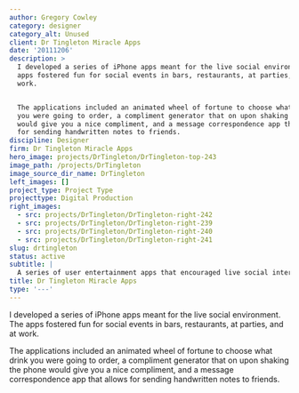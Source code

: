 ```yaml
---
author: Gregory Cowley
category: designer
category_alt: Unused
client: Dr Tingleton Miracle Apps
date: '20111206'
description: >
  I developed a series of iPhone apps meant for the live social environment. The
  apps fostered fun for social events in bars, restaurants, at parties, and at
  work.


  The applications included an animated wheel of fortune to choose what drink
  you were going to order, a compliment generator that on upon shaking the phone
  would give you a nice compliment, and a message correspondence app that allows
  for sending handwritten notes to friends.
discipline: Designer
firm: Dr Tingleton Miracle Apps
hero_image: projects/DrTingleton/DrTingleton-top-243
image_path: /projects/DrTingleton
image_source_dir_name: DrTingleton
left_images: []
project_type: Project Type
projecttype: Digital Production
right_images:
  - src: projects/DrTingleton/DrTingleton-right-242
  - src: projects/DrTingleton/DrTingleton-right-239
  - src: projects/DrTingleton/DrTingleton-right-240
  - src: projects/DrTingleton/DrTingleton-right-241
slug: drtingleton
status: active
subtitle: |
  A series of user entertainment apps that encouraged live social interaction.
title: Dr Tingleton Miracle Apps
type: '---'
---
```

I developed a series of iPhone apps meant for the live social environment. The apps fostered fun for social events in bars, restaurants, at parties, and at work.

The applications included an animated wheel of fortune to choose what drink you were going to order, a compliment generator that on upon shaking the phone would give you a nice compliment, and a message correspondence app that allows for sending handwritten notes to friends.
